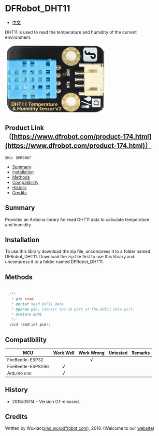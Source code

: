 # DFRobot_DHT11

* [中文](./README_CN.md)

DHT11 is used to read the temperature and humidity of the current environment. 

![产品效果图](./resources/images/DFR0067.png)

## Product Link（[https://www.dfrobot.com/product-174.html](https://www.dfrobot.com/product-174.html)）
    SKU: DFR0067

* [Summary](#summary)
* [Installation](#installation)
* [Methods](#methods)
* [Compatibility](#compatibility)
* [History](#history)
* [Credits](#credits)

## Summary
Provides an Arduino library for read DHT11 data to calculate temperature and humidity.

## Installation

To use this library download the zip file, uncompress it to a folder named DFRobot_DHT11. 
Download the zip file first to use this library and uncompress it to a folder named DFRobot_DHT11. 

## Methods

```C++

  /**
   * @fn read
   * @brief Read DHT11 data
   * @param pin: Connect the IO port of the DHT11 data port.
   * @return NONE    
   */
  void read(int pin); 
```
## Compatibility

MCU                | Work Well | Work Wrong | Untested  | Remarks
------------------ | :----------: | :----------: | :---------: | -----
FireBeetle-ESP32  |             |       √     |            | 
FireBeetle-ESP8266  |      √       |             |            | 
Arduino uno |       √      |             |            | 

## History

- 2018/09/14 - Version 0.1 released.

## Credits

Written by Wuxiao(xiao.wu@dfrobot.com), 2018. (Welcome to our [website](https://www.dfrobot.com/))

